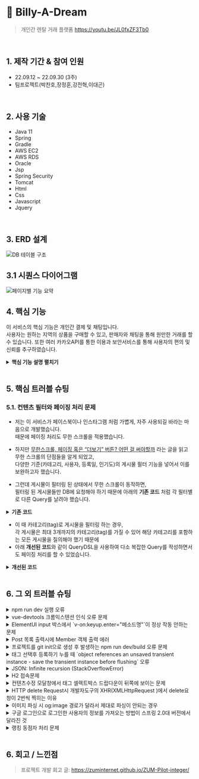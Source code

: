 # :pushpin: Billy-A-Dream
>개인간 렌탈 거래 플랫폼 
>https://youtu.be/JL0fxZF3Tb0  

</br>

## 1. 제작 기간 & 참여 인원
- 22.09.12 ~ 22.09.30 (3주)
- 팀프로젝트(박찬호,장정훈,강전혁,이대곤)

</br>

## 2. 사용 기술
  - Java 11
  - Spring
  - Gradle
  - AWS EC2
  - AWS RDS
  - Oracle
  - Jsp
  - Spring Security
  - Tomcat
  - Html
  - Css
  - Javascript
  - Jquery

</br>

## 3. ERD 설계
![DB 테이블 구조](https://user-images.githubusercontent.com/106065178/207790738-20131029-2d6e-4dd8-95c7-ce60ef7710d9.png)

## 3.1 시퀀스 다이어그램
![페이지별 기능 요약](https://user-images.githubusercontent.com/106065178/207792583-247a58e8-c9ce-48a5-9e4d-9c4d579299b9.png)


## 4. 핵심 기능
이 서비스의 핵심 기능은 개인간 결제 및 채팅입니다.  
사용자는 원하는 지역의 상품을 구매할 수 있고, 판매자와 채팅을 통해 원만한 거래를 할 수 있습니다.
또한 여러 카카오API를 통한 이용과 보안서비스를 통해 사용자의 편의 및 신뢰를 추구하였습니다. 

<details>
<summary><b>핵심 기능 설명 펼치기</b></summary>
<div markdown="1">

### 4.1. IP확인
  <p align="center">
  ![image](https://user-images.githubusercontent.com/106065178/207794240-128e7b49-869d-4589-93b3-aa310beab9b1.png)
  </p>
  <br>
  -접속한 IP를 확인하여 회원가입 당시 등록된 IP와 다를 시 휴대폰 번호 인증을 통한 로그인을 하도록 하였습니다.

### 4.2. 사용자 요청
![](https://zuminternet.github.io/images/portal/post/2019-04-22-ZUM-Pilot-integer/flow_vue.png)

- **URL 정규식 체크** :pushpin: [코드 확인](https://github.com/Integerous/goQuality/blob/b587bbff4dce02e3bec4f4787151a9b6fa326319/frontend/src/components/PostInput.vue#L67)
  - Vue.js로 렌더링된 화면단에서, 사용자가 등록을 시도한 URL의 모양새를 정규식으로 확인합니다.
  - URL의 모양새가 아닌 경우, 에러 메세지를 띄웁니다.

- **Axios 비동기 요청** :pushpin: [코드 확인]()
  - URL의 모양새인 경우, 컨텐츠를 등록하는 POST 요청을 비동기로 날립니다.

### 4.3. Controller

![](https://zuminternet.github.io/images/portal/post/2019-04-22-ZUM-Pilot-integer/flow_controller.png)

- **요청 처리** :pushpin: [코드 확인](https://github.com/Integerous/goQuality/blob/b2c5e60761b6308f14eebe98ccdb1949de6c4b99/src/main/java/goQuality/integerous/controller/PostRestController.java#L55)
  - Controller에서는 요청을 화면단에서 넘어온 요청을 받고, Service 계층에 로직 처리를 위임합니다.

- **결과 응답** :pushpin: [코드 확인]()
  - Service 계층에서 넘어온 로직 처리 결과(메세지)를 화면단에 응답해줍니다.

### 4.4. Service

![](https://zuminternet.github.io/images/portal/post/2019-04-22-ZUM-Pilot-integer/flow_service1.png)

- **Http 프로토콜 추가 및 trim()** :pushpin: [코드 확인]()
  - 사용자가 URL 입력 시 Http 프로토콜을 생략하거나 공백을 넣은 경우,  
  올바른 URL이 될 수 있도록 Http 프로토콜을 추가해주고, 공백을 제거해줍니다.

- **URL 접속 확인** :pushpin: [코드 확인]()
  - 화면단에서 모양새만 확인한 URL이 실제 리소스로 연결되는지 HttpUrlConnection으로 테스트합니다.
  - 이 때, 빠른 응답을 위해 Request Method를 GET이 아닌 HEAD를 사용했습니다.
  - (HEAD 메소드는 GET 메소드의 응답 결과의 Body는 가져오지 않고, Header만 확인하기 때문에 GET 메소드에 비해 응답속도가 빠릅니다.)

  ![](https://zuminternet.github.io/images/portal/post/2019-04-22-ZUM-Pilot-integer/flow_service2.png)

- **Jsoup 이미지, 제목 파싱** :pushpin: [코드 확인]()
  - URL 접속 확인결과 유효하면 Jsoup을 사용해서 입력된 URL의 이미지와 제목을 파싱합니다.
  - 이미지는 Open Graphic Tag를 우선적으로 파싱하고, 없을 경우 첫 번째 이미지와 제목을 파싱합니다.
  - 컨텐츠에 이미지가 없을 경우, 미리 설정해둔 기본 이미지를 사용하고, 제목이 없을 경우 생략합니다.


### 4.5. Repository

![](https://zuminternet.github.io/images/portal/post/2019-04-22-ZUM-Pilot-integer/flow_repo.png)

- **컨텐츠 저장** :pushpin: [코드 확인]()
  - URL 유효성 체크와 이미지, 제목 파싱이 끝난 컨텐츠는 DB에 저장합니다.
  - 저장된 컨텐츠는 다시 Repository - Service - Controller를 거쳐 화면단에 송출됩니다.

</div>
</details>

</br>

## 5. 핵심 트러블 슈팅
### 5.1. 컨텐츠 필터와 페이징 처리 문제
- 저는 이 서비스가 페이스북이나 인스타그램 처럼 가볍게, 자주 사용되길 바라는 마음으로 개발했습니다.  
때문에 페이징 처리도 무한 스크롤을 적용했습니다.

- 하지만 [무한스크롤, 페이징 혹은 “더보기” 버튼? 어떤 걸 써야할까](https://cyberx.tistory.com/82) 라는 글을 읽고 무한 스크롤의 단점들을 알게 되었고,  
다양한 기준(카테고리, 사용자, 등록일, 인기도)의 게시물 필터 기능을 넣어서 이를 보완하고자 했습니다.

- 그런데 게시물이 필터링 된 상태에서 무한 스크롤이 동작하면,  
필터링 된 게시물들만 DB에 요청해야 하기 때문에 아래의 **기존 코드** 처럼 각 필터별로 다른 Query를 날려야 했습니다.

<details>
<summary><b>기존 코드</b></summary>
<div markdown="1">

~~~java
/**
 * 게시물 Top10 (기준: 댓글 수 + 좋아요 수)
 * @return 인기순 상위 10개 게시물
 */
public Page<PostResponseDto> listTopTen() {

    PageRequest pageRequest = PageRequest.of(0, 10, Sort.Direction.DESC, "rankPoint", "likeCnt");
    return postRepository.findAll(pageRequest).map(PostResponseDto::new);
}

/**
 * 게시물 필터 (Tag Name)
 * @param tagName 게시물 박스에서 클릭한 태그 이름
 * @param pageable 페이징 처리를 위한 객체
 * @return 해당 태그가 포함된 게시물 목록
 */
public Page<PostResponseDto> listFilteredByTagName(String tagName, Pageable pageable) {

    return postRepository.findAllByTagName(tagName, pageable).map(PostResponseDto::new);
}

// ... 게시물 필터 (Member) 생략 

/**
 * 게시물 필터 (Date)
 * @param createdDate 게시물 박스에서 클릭한 날짜
 * @return 해당 날짜에 등록된 게시물 목록
 */
public List<PostResponseDto> listFilteredByDate(String createdDate) {

    // 등록일 00시부터 24시까지
    LocalDateTime start = LocalDateTime.of(LocalDate.parse(createdDate), LocalTime.MIN);
    LocalDateTime end = LocalDateTime.of(LocalDate.parse(createdDate), LocalTime.MAX);

    return postRepository
                    .findAllByCreatedAtBetween(start, end)
                    .stream()
                    .map(PostResponseDto::new)
                    .collect(Collectors.toList());
    }
~~~

</div>
</details>

- 이 때 카테고리(tag)로 게시물을 필터링 하는 경우,  
각 게시물은 최대 3개까지의 카테고리(tag)를 가질 수 있어 해당 카테고리를 포함하는 모든 게시물을 질의해야 했기 때문에  
- 아래 **개선된 코드**와 같이 QueryDSL을 사용하여 다소 복잡한 Query를 작성하면서도 페이징 처리를 할 수 있었습니다.

<details>
<summary><b>개선된 코드</b></summary>
<div markdown="1">

~~~java
/**
 * 게시물 필터 (Tag Name)
 */
@Override
public Page<Post> findAllByTagName(String tagName, Pageable pageable) {

    QueryResults<Post> results = queryFactory
            .selectFrom(post)
            .innerJoin(postTag)
                .on(post.idx.eq(postTag.post.idx))
            .innerJoin(tag)
                .on(tag.idx.eq(postTag.tag.idx))
            .where(tag.name.eq(tagName))
            .orderBy(post.idx.desc())
                .limit(pageable.getPageSize())
                .offset(pageable.getOffset())
            .fetchResults();

    return new PageImpl<>(results.getResults(), pageable, results.getTotal());
}
~~~

</div>
</details>

</br>

## 6. 그 외 트러블 슈팅
<details>
<summary>npm run dev 실행 오류</summary>
<div markdown="1">

- Webpack-dev-server 버전을 3.0.0으로 다운그레이드로 해결
- `$ npm install —save-dev webpack-dev-server@3.0.0`

</div>
</details>

<details>
<summary>vue-devtools 크롬익스텐션 인식 오류 문제</summary>
<div markdown="1">
  
  - main.js 파일에 `Vue.config.devtools = true` 추가로 해결
  - [https://github.com/vuejs/vue-devtools/issues/190](https://github.com/vuejs/vue-devtools/issues/190)
  
</div>
</details>

<details>
<summary>ElementUI input 박스에서 `v-on:keyup.enter="메소드명"`이 정상 작동 안하는 문제</summary>
<div markdown="1">
  
  - `v-on:keyup.enter.native=""` 와 같이 .native 추가로 해결
  
</div>
</details>

<details>
<summary> Post 목록 출력시에 Member 객체 출력 에러 </summary>
<div markdown="1">
  
  - 에러 메세지(500에러)
    - No serializer found for class org.hibernate.proxy.pojo.javassist.JavassistLazyInitializer and no properties discovered to create BeanSerializer (to avoid exception, disable SerializationConfig.SerializationFeature.FAIL_ON_EMPTY_BEANS)
  - 해결
    - Post 엔티티에 @ManyToOne 연관관계 매핑을 LAZY 옵션에서 기본(EAGER)옵션으로 수정
  
</div>
</details>
    
<details>
<summary> 프로젝트를 git init으로 생성 후 발생하는 npm run dev/build 오류 문제 </summary>
<div markdown="1">
  
  ```jsx
    $ npm run dev
    npm ERR! path C:\Users\integer\IdeaProjects\pilot\package.json
    npm ERR! code ENOENT
    npm ERR! errno -4058
    npm ERR! syscall open
    npm ERR! enoent ENOENT: no such file or directory, open 'C:\Users\integer\IdeaProjects\pilot\package.json'
    npm ERR! enoent This is related to npm not being able to find a file.
    npm ERR! enoent

    npm ERR! A complete log of this run can be found in:
    npm ERR!     C:\Users\integer\AppData\Roaming\npm-cache\_logs\2019-02-25T01_23_19_131Z-debug.log
  ```
  
  - 단순히 npm run dev/build 명령을 입력한 경로가 문제였다.
   
</div>
</details>    

<details>
<summary> 태그 선택후 등록하기 누를 때 `object references an unsaved transient instance - save the transient instance before flushing` 오류</summary>
<div markdown="1">
  
  - Post 엔티티의 @ManyToMany에 영속성 전이(cascade=CascadeType.ALL) 추가
    - JPA에서 Entity를 저장할 때 연관된 모든 Entity는 영속상태여야 한다.
    - CascadeType.PERSIST 옵션으로 부모와 자식 Enitity를 한 번에 영속화할 수 있다.
    - 참고
        - [https://stackoverflow.com/questions/2302802/object-references-an-unsaved-transient-instance-save-the-transient-instance-be/10680218](https://stackoverflow.com/questions/2302802/object-references-an-unsaved-transient-instance-save-the-transient-instance-be/10680218)
   
</div>
</details>    

<details>
<summary> JSON: Infinite recursion (StackOverflowError)</summary>
<div markdown="1">
  
  - @JsonIgnoreProperties 사용으로 해결
    - 참고
        - [http://springquay.blogspot.com/2016/01/new-approach-to-solve-json-recursive.html](http://springquay.blogspot.com/2016/01/new-approach-to-solve-json-recursive.html)
        - [https://stackoverflow.com/questions/3325387/infinite-recursion-with-jackson-json-and-hibernate-jpa-issue](https://stackoverflow.com/questions/3325387/infinite-recursion-with-jackson-json-and-hibernate-jpa-issue)
        
</div>
</details>  
    
<details>
<summary> H2 접속문제</summary>
<div markdown="1">
  
  - H2의 JDBC URL이 jdbc:h2:~/test 으로 되어있으면 jdbc:h2:mem:testdb 으로 변경해서 접속해야 한다.
        
</div>
</details> 
    
<details>
<summary> 컨텐츠수정 모달창에서 태그 셀렉트박스 드랍다운이 뒤쪽에 보이는 문제</summary>
<div markdown="1">
  
   - ElementUI의 Global Config에 옵션 추가하면 해결
     - main.js 파일에 `Vue.us(ElementUI, { zIndex: 9999 });` 옵션 추가(9999 이하면 안됌)
   - 참고
     - [https://element.eleme.io/#/en-US/component/quickstart#global-config](https://element.eleme.io/#/en-US/component/quickstart#global-config)
        
</div>
</details> 

<details>
<summary> HTTP delete Request시 개발자도구의 XHR(XMLHttpRequest )에서 delete요청이 2번씩 찍히는 이유</summary>
<div markdown="1">
  
  - When you try to send a XMLHttpRequest to a different domain than the page is hosted, you are violating the same-origin policy. However, this situation became somewhat common, many technics are introduced. CORS is one of them.

        In short, server that you are sending the DELETE request allows cross domain requests. In the process, there should be a **preflight** call and that is the **HTTP OPTION** call.

        So, you are having two responses for the **OPTION** and **DELETE** call.

        see [MDN page for CORS](https://developer.mozilla.org/en-US/docs/Web/HTTP/Access_control_CORS).

    - 출처 : [https://stackoverflow.com/questions/35808655/why-do-i-get-back-2-responses-of-200-and-204-when-using-an-ajax-call-to-delete-o](https://stackoverflow.com/questions/35808655/why-do-i-get-back-2-responses-of-200-and-204-when-using-an-ajax-call-to-delete-o)
        
</div>
</details> 

<details>
<summary> 이미지 파싱 시 og:image 경로가 달라서 제대로 파싱이 안되는 경우</summary>
<div markdown="1">
  
  - UserAgent 설정으로 해결
        - [https://www.javacodeexamples.com/jsoup-set-user-agent-example/760](https://www.javacodeexamples.com/jsoup-set-user-agent-example/760)
        - [http://www.useragentstring.com/](http://www.useragentstring.com/)
        
</div>
</details> 
    
<details>
<summary> 구글 로그인으로 로그인한 사용자의 정보를 가져오는 방법이 스프링 2.0대 버전에서 달라진 것</summary>
<div markdown="1">
  
  - 1.5대 버전에서는 Controller의 인자로 Principal을 넘기면 principal.getName(0에서 바로 꺼내서 쓸 수 있었는데, 2.0대 버전에서는 principal.getName()의 경우 principal 객체.toString()을 반환한다.
    - 1.5대 버전에서 principal을 사용하는 경우
    - 아래와 같이 사용했다면,

    ```jsx
    @RequestMapping("/sso/user")
    @SuppressWarnings("unchecked")
    public Map<String, String> user(Principal principal) {
        if (principal != null) {
            OAuth2Authentication oAuth2Authentication = (OAuth2Authentication) principal;
            Authentication authentication = oAuth2Authentication.getUserAuthentication();
            Map<String, String> details = new LinkedHashMap<>();
            details = (Map<String, String>) authentication.getDetails();
            logger.info("details = " + details);  // id, email, name, link etc.
            Map<String, String> map = new LinkedHashMap<>();
            map.put("email", details.get("email"));
            return map;
        }
        return null;
    }
    ```

    - 2.0대 버전에서는
    - 아래와 같이 principal 객체의 내용을 꺼내 쓸 수 있다.

    ```jsx
    UsernamePasswordAuthenticationToken token =
                    (UsernamePasswordAuthenticationToken) SecurityContextHolder
                            .getContext().getAuthentication();
            Map<String, Object> map = (Map<String, Object>) token.getPrincipal();

            String email = String.valueOf(map.get("email"));
            post.setMember(memberRepository.findByEmail(email));
    ```
        
</div>
</details> 
    
<details>
<summary> 랭킹 동점자 처리 문제</summary>
<div markdown="1">
  
  - PageRequest의 Sort부분에서 properties를 "rankPoint"를 주고 "likeCnt"를 줘서 댓글수보다 좋아요수가 우선순위 갖도록 설정.
  - 좋아요 수도 똑같다면..........
        
</div>
</details> 
    
</br>

## 6. 회고 / 느낀점
>프로젝트 개발 회고 글: https://zuminternet.github.io/ZUM-Pilot-integer/
